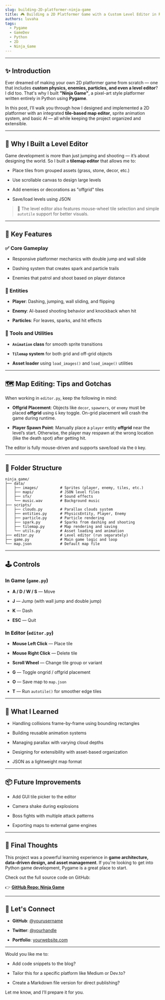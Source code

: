 ```yaml
---
slug: building-2D-platformer-ninja-game
title: 🎮 Building a 2D Platformer Game with a Custom Level Editor in Python
authors: luvaha
tags:
  - Pygame
  - GameDev
  - Python
  - 2D
  - Ninja_Game
---
```


---

## ✨ Introduction

Ever dreamed of making your own 2D platformer game from scratch — one that includes **custom physics, enemies, particles, and even a level editor**? I did too. That's why I built **"Ninja Game"**, a pixel-art style platformer written entirely in Python using **Pygame**.

In this post, I’ll walk you through how I designed and implemented a 2D platformer with an integrated **tile-based map editor**, sprite animation system, and basic AI — all while keeping the project organized and extensible.

---

## 🧱 Why I Built a Level Editor

Game development is more than just jumping and shooting — it’s about designing the world. So I built a **tilemap editor** that allows me to:

- Place tiles from grouped assets (grass, stone, decor, etc.)
    
- Use scrollable canvas to design large levels
    
- Add enemies or decorations as "offgrid" tiles
    
- Save/load levels using JSON
    

> 🔁 The level editor also features mouse-wheel tile selection and simple `autotile` support for better visuals.

---

## 🚀 Key Features

### ✅ Core Gameplay

- Responsive platformer mechanics with double jump and wall slide
    
- Dashing system that creates spark and particle trails
    
- Enemies that patrol and shoot based on player distance
    

### 🧠 Entities

- **Player**: Dashing, jumping, wall sliding, and flipping
    
- **Enemy**: AI-based shooting behavior and knockback when hit
    
- **Particles**: For leaves, sparks, and hit effects
    

### 🧰 Tools and Utilities

- **`Animation` class** for smooth sprite transitions
    
- **`Tilemap` system** for both grid and off-grid objects
    
- **Asset loader** using `load_images()` and `load_image()` utilities
    

---

## 🗺️ Map Editing: Tips and Gotchas

When working in `editor.py`, keep the following in mind:

- **Offgrid Placement**: Objects like `decor`, `spawners`, or `enemy` must be placed **offgrid** using `G` key toggle. On-grid placement will crash the game during runtime.
    
- **Player Spawn Point**: Manually place a `player` entity **offgrid** near the level’s start. Otherwise, the player may respawn at the wrong location (like the death spot) after getting hit.
    

The editor is fully mouse-driven and supports save/load via the `O` key.

---

## 📁 Folder Structure

```
ninja_game/
├── data/
│   ├── images/          # Sprites (player, enemy, tiles, etc.)
│   ├── maps/            # JSON level files
│   ├── sfx/             # Sound effects
│   └── music.wav        # Background music
├── scripts/
│   ├── clouds.py        # Parallax clouds system
│   ├── entities.py      # PhysicsEntity, Player, Enemy
│   ├── particle.py      # Particle rendering
│   ├── spark.py         # Sparks from dashing and shooting
│   ├── tilemap.py       # Map rendering and saving
│   └── utils.py         # Asset loading and animation
├── editor.py            # Level editor (run separately)
├── game.py              # Main game logic and loop
└── map.json             # Default map file
```

---

## 🕹️ Controls

### In Game (`game.py`)

- **A / D / W / S** — Move
    
- **J** — Jump (with wall jump and double jump)
    
- **K** — Dash
    
- **ESC** — Quit
    

### In Editor (`editor.py`)

- **Mouse Left Click** — Place tile
    
- **Mouse Right Click** — Delete tile
    
- **Scroll Wheel** — Change tile group or variant
    
- **G** — Toggle ongrid / offgrid placement
    
- **O** — Save map to `map.json`
    
- **T** — Run `autotile()` for smoother edge tiles
    

---

## 🔨 What I Learned

- Handling collisions frame-by-frame using bounding rectangles
    
- Building reusable animation systems
    
- Managing parallax with varying cloud depths
    
- Designing for extensibility with asset-based organization
    
- JSON as a lightweight map format
    

---

## 📦 Future Improvements

- Add GUI tile picker to the editor
    
- Camera shake during explosions
    
- Boss fights with multiple attack patterns
    
- Exporting maps to external game engines
    

---

## 💬 Final Thoughts

This project was a powerful learning experience in **game architecture, data-driven design, and asset management**. If you're looking to get into Python game development, Pygame is a great place to start.

Check out the full source code on GitHub:

👉 [**GitHub Repo: Ninja Game**](https://github.com/yourusername/ninja_game)

---

## 🔗 Let's Connect

- **GitHub**: [@yourusername](https://github.com/yourusername)
    
- **Twitter**: [@yourhandle](https://twitter.com/yourhandle)
    
- **Portfolio**: [yourwebsite.com](https://yourwebsite.com)
    

---

Would you like me to:

- Add code snippets to the blog?
    
- Tailor this for a specific platform like Medium or Dev.to?
    
- Create a Markdown file version for direct publishing?
    

Let me know, and I’ll prepare it for you.